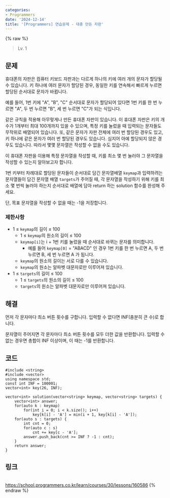 ```yaml
---
categories:
- Programmers
date: '2024-12-14'
title: '[Programmers] 연습문제 - 대충 만든 자판'
---
```


{% raw %}
> Lv. 1<br>

## 문제
휴대폰의 자판은 컴퓨터 키보드 자판과는 다르게 하나의 키에 여러 개의 문자가 할당될 수 있습니다. 키 하나에 여러 문자가 할당된 경우, 동일한 키를 연속해서 빠르게 누르면 할당된 순서대로 문자가 바뀝니다.

예를 들어, 1번 키에 "A", "B", "C" 순서대로 문자가 할당되어 있다면 1번 키를 한 번 누르면 "A", 두 번 누르면 "B", 세 번 누르면 "C"가 되는 식입니다.

같은 규칙을 적용해 아무렇게나 만든 휴대폰 자판이 있습니다. 이 휴대폰 자판은 키의 개수가 1개부터 최대 100개까지 있을 수 있으며, 특정 키를 눌렀을 때 입력되는 문자들도 무작위로 배열되어 있습니다. 또, 같은 문자가 자판 전체에 여러 번 할당된 경우도 있고, 키 하나에 같은 문자가 여러 번 할당된 경우도 있습니다. 심지어 아예 할당되지 않은 경우도 있습니다. 따라서 몇몇 문자열은 작성할 수 없을 수도 있습니다.

이 휴대폰 자판을 이용해 특정 문자열을 작성할 때, 키를 최소 몇 번 눌러야 그 문자열을 작성할 수 있는지 알아보고자 합니다.

1번 키부터 차례대로 할당된 문자들이 순서대로 담긴 문자열배열  `keymap`과 입력하려는 문자열들이 담긴 문자열 배열  `targets`가 주어질 때, 각 문자열을 작성하기 위해 키를 최소 몇 번씩 눌러야 하는지 순서대로 배열에 담아 return 하는 solution 함수를 완성해 주세요.

단, 목표 문자열을 작성할 수 없을 때는 -1을 저장합니다.

### 제한사항

-   1 ≤  `keymap`의 길이 ≤ 100
    -   1 ≤  `keymap`의 원소의 길이 ≤ 100
    -   `keymap[i]`는 i + 1번 키를 눌렀을 때 순서대로 바뀌는 문자를 의미합니다.
        -   예를 들어  `keymap[0]`  = "ABACD" 인 경우 1번 키를 한 번 누르면 A, 두 번 누르면 B, 세 번 누르면 A 가 됩니다.
    -   `keymap`의 원소의 길이는 서로 다를 수 있습니다.
    -   `keymap`의 원소는 알파벳 대문자로만 이루어져 있습니다.
-   1 ≤  `targets`의 길이 ≤ 100
    -   1 ≤  `targets`의 원소의 길이 ≤ 100
    -   `targets`의 원소는 알파벳 대문자로만 이루어져 있습니다.

## 해결
먼저 각 문자마다 최소 버튼 횟수를 구합니다. 입력할 수 없다면 INF(충분히 큰 수)로 합니다.

문자열이 주어지면 각 문자마다 최소 버튼 횟수를 모두 더한 값을 반환합니다. 입력할 수 없는 경우면 총합이 INF 이상이며, 이 때는 -1를 반환합니다.

## 코드
```
#include <string>
#include <vector>
using namespace std;
const int INF = 100001;
vector<int> key(26, INF);

vector<int> solution(vector<string> keymap, vector<string> targets) {
    vector<int> answer;
    for(auto k : keymap)
        for(int i = 0; i < k.size(); i++)
            key[k[i] - 'A'] = min(i + 1, key[k[i] - 'A']);
    for(auto s : targets) {
        int cnt = 0;
        for(auto c : s)
            cnt += key[c - 'A'];
        answer.push_back(cnt >= INF ? -1 : cnt);
    }
    return answer;
}
```

## 링크
<br>https://school.programmers.co.kr/learn/courses/30/lessons/160586
{% endraw %}